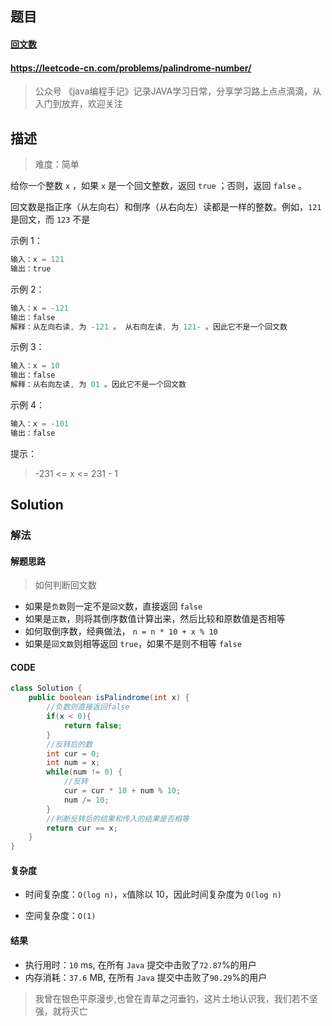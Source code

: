 ## 题目

#### [回文数](https://leetcode-cn.com/problems/palindrome-number/)



#### https://leetcode-cn.com/problems/palindrome-number/



> 公众号 《java编程手记》记录JAVA学习日常，分享学习路上点点滴滴，从入门到放弃，欢迎关注



## 描述



> 难度：简单



给你一个整数 `x` ，如果 `x` 是一个回文整数，返回 `true` ；否则，返回 `false` 。

回文数是指正序（从左向右）和倒序（从右向左）读都是一样的整数。例如，`121` 是回文，而 `123` 不是

 

示例 1：



```java
输入：x = 121
输出：true
```





示例 2：



```java
输入：x = -121
输出：false
解释：从左向右读, 为 -121 。 从右向左读, 为 121- 。因此它不是一个回文数
```





示例 3：



```java
输入：x = 10
输出：false
解释：从右向左读, 为 01 。因此它不是一个回文数
```





示例 4：



```java
输入：x = -101
输出：false
```





提示：

> -231 <= x <= 231 - 1



## Solution



### 解法



#### 解题思路

> 如何判断回文数

* 如果是`负数`则一定不是`回文`数，直接返回 `false`
* 如果是`正数`，则将其倒序数值计算出来，然后比较和原数值是否相等
* 如何取倒序数，经典做法， `n = n * 10 + x % 10`
* 如果是`回文数`则相等返回 `true`，如果不是则不相等 `false`



#### CODE

```java
class Solution {
    public boolean isPalindrome(int x) {
        //负数则直接返回false
        if(x < 0){
            return false;
        }
      	//反转后的数
        int cur = 0;
        int num = x;
        while(num != 0) {
            //反转
            cur = cur * 10 + num % 10;
            num /= 10;
        }
        //判断反转后的结果和传入的结果是否相等
        return cur == x;
    }
}
```



#### 复杂度



* 时间复杂度：`O(log n)`，`x`值除以 10，因此时间复杂度为 `O(log n)`

* 空间复杂度：`O(1)`

  



#### 结果

* 执行用时：`10` ms, 在所有 `Java` 提交中击败了`72.87`%的用户
* 内存消耗：`37.6` MB, 在所有 `Java` 提交中击败了`90.29`%的用户





> 我曾在银色平原漫步,也曾在青草之河垂钓，这片土地认识我，我们若不坚强，就将灭亡





